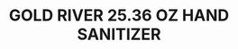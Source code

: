 ---
title: GOLD RIVER 25.36 OZ HAND SANITIZER
price: '25.00'
img: '/img/spirits/hand-sanitizer-large.jpg'
button-img: '/img/logos-icons/cart.png'
button: curbside pickup
list: hand-sanitizer
---